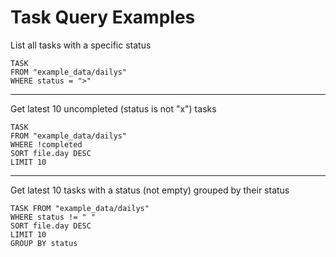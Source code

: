 # Task Query Examples

List all tasks with a specific status
```dataview
TASK
FROM "example_data/dailys"
WHERE status = ">"
```

---

Get latest 10 uncompleted (status is not "x") tasks
```dataview
TASK
FROM "example_data/dailys"
WHERE !completed
SORT file.day DESC
LIMIT 10
```

---

Get latest 10 tasks with a status (not empty) grouped by their status
```dataview
TASK FROM "example_data/dailys" 
WHERE status != " "
SORT file.day DESC 
LIMIT 10
GROUP BY status 
```